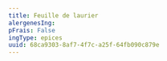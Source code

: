 ```yaml
---
title: Feuille de laurier
alergenesIng:
pFrais: False
ingType: epices
uuid: 68ca9303-8af7-4f7c-a25f-64fb090c879e
---
```

